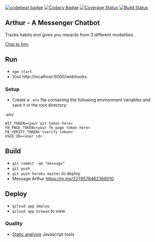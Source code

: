 [![codebeat badge](https://codebeat.co/badges/ba2fcc99-7d37-4d4a-b639-b8745b3381cb)](https://codebeat.co/projects/github-com-harrymt-habit-reward-chatbot-master)
[![Codacy Badge](https://api.codacy.com/project/badge/Grade/dee0a3c7a16a4276b47c27751959c6a6)](https://www.codacy.com/app/harrymt/habit-reward-chatbot?utm_source=github.com&amp;utm_medium=referral&amp;utm_content=harrymt/habit-reward-chatbot&amp;utm_campaign=Badge_Grade)
[![Coverage Status](https://coveralls.io/repos/github/harrymt/habit-reward-chatbot/badge.svg?branch=master)](https://coveralls.io/github/harrymt/habit-reward-chatbot?branch=master)
[![Build Status](https://travis-ci.org/harrymt/habit-reward-chatbot.svg?branch=master)](https://travis-ci.org/harrymt/habit-reward-chatbot)

## Arthur - A Messenger Chatbot

Tracks habits and gives you rewards from 3 different modalities.

[Chat to him](https://m.me/2278578462368010).


## Run

- `npm start`
- Visit http://localhost:5000/webhooks

### Setup

- Create a `.env` file containing the following environment variables and save it in the root directory:

*.env*
```
WIT_TOKEN=<your wit token here>
FB_PAGE_TOKEN=<your fb page token here>
FB_VERIFY_TOKEN='<verify token>'
USER_ID=<user id>
```

## Build

- `git commit -am "message"`
- `git push`
- `git push heroku master` to deploy
- Message Arthur https://m.me/2278578462368010

## Deploy

- `gcloud app deploy`
- `gcloud app browse` to view


### Quality

- [Static analysis](https://github.com/mre/awesome-static-analysis#javascript) Javascript tools

